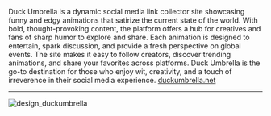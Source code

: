 Duck Umbrella is a dynamic social media link collector site showcasing funny and edgy animations that satirize the current state of the world. 
With bold, thought-provoking content, the platform offers a hub for creatives and fans of sharp humor to explore and share. 
Each animation is designed to entertain, spark discussion, and provide a fresh perspective on global events. 
The site makes it easy to follow creators, discover trending animations, and share your favorites across platforms. 
Duck Umbrella is the go-to destination for those who enjoy wit, creativity, and a touch of irreverence in their social media experience.
[duckumbrella.net](https://duckumbrella.net)

---

![design_duckumbrella](https://github.com/user-attachments/assets/0f61fd81-6362-4bd1-ae1e-1f051e56fd98)
